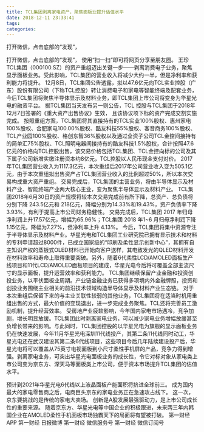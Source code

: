 ```yaml
---
title: TCL集团剥离家电资产，聚焦面板业提升估值水平
date: 2018-12-11 23:33:41
tags: 
categories: 
---
```

打开微信，点击底部的“发现”，
<!-- more -->
打开微信，点击底部的“发现”，
使用“扫一扫”即可将网页分享至朋友圈。
王珍
TCL集团（000100.SZ）的资产重组迈出关键一步——剥离消费电子业务，聚焦显示面板业务。受此影响，TCL集团的营业收入将减少大约一半，但是净利率和获利能力将提升。
12月8日，TCL集团公告透露，拟以47.6亿元向TCL实业控股（广东）股份有限公司（下称TCL控股）转让消费电子和家电等智能终端及配套业务，今后TCL集团将聚焦半导体显示及材料业务，即TCL集团上市公司将变身为华星光电的融资平台。
据TCL集团当天发布另一则公告，TCL 控股与TCL集团于2018年 12月7日签署的《重大资产出售协议》生效， 且该协议项下标的资产完成交割实施完成。
按照重组方案，TCL集团将其直接持有的TCL实业100%股权、惠州家电100%股权、合肥家电100.00%股权、酷友科技55%股权、客音商务100%股权、TCL产业园100%股权、格创东智36%股权以及通过全资子公司TCL金控间接持有的简单汇75%股权、TCL照明电器间接持有的酷友科技1.5%股权，合计按照47.6亿元的价格向TCL控股出售，该交易价格包括TCL集团、TCL金控向标的公司及其下属子公司新增实缴注册资本约8亿元，TCL控股以人民币现金支付对价。
2017年TCL集团营业收入为1117.3亿元，本次重组后2017年公司营业收入变为505.1亿元，由于本次重组拟出售资产占TCL集团营业收入的比例超过50%，所以本次交易构成重大资产重组。
交易完成后，TCL集团的主营业务，将由半导体显示及材料产业、智能终端产业两大核心主业，变为聚焦半导体显示及材料产业。
TCL集团2018年6月30日的资产规模将较本次交易完成前有所下降，总资产、总负债将分别下降 243.5亿元和 218亿元，降幅分别为14.33%和19.43%，资产负债率下降 3.93%，有利于提高上市公司财务稳健性。 交易完成后，TCL集团 2017 年归母净利润上升17.57亿元，增幅为65.96%；TCL集团 2018 年1~6 月归母净利润下降 1.15亿元，降幅为7.27%，但净利率上升 4.13%。
今后，TCL集团将集中资源专注于半导体显示及材料产业。华星光电和TCL集团工业研究院已拥有显示技术和材料的专利申请超过8000件，已成立国家级的“印刷及柔性显示创新中心”，其拥有自主知识产权的蒸镀式OLED材料已开始向客户送样，其电致发光的QLED材料开发在材料效率和寿命上取得重要突破。另外，随着6代柔性LCD/AMOLED面板生产线项目和11代LCD/AMOLED面板项目的建成，华星光电今后将可覆盖全部主流尺寸的显示面板，提升运营效率和获利能力。
TCL集团继续保留产业金融和投资创投业务，以平伏面板业周期。产业链金融业务已获得多项境内外金融牌照，投资和创投业务围绕主业相关的前沿技术领域构造半导体显示及材料产业生态链。
对于本次重组后保留下来的与主业关联性较弱的其他业务，TCL集团将在适当时机用重组出售的方式，最大价值的变现退出，进一步完成业务聚焦。TCL还将完善员工激励机制，提升经营效率。
受房地产业疲软影响，今年国内家电市场遇冷，竞争加剧，增长明显放缓。TCL集团此时剥离家电业务，可以减少家电业务增幅放缓甚至负增长带来的影响。与此同时，TCL集团控股的以华星光电为旗舰的显示面板业务仍在快速发展，今年11月华星光电深圳11代线投产，其第二条11代线同时动工，华星光电还在武汉建设其第二条6代线项目，这些项目今后几年陆续建设投产后，华星光电将可以覆盖从75英寸电视面板到小尺寸柔性手机屏的产品，竞争力得到增强。剥离家电业务，可突出华星光电面板业务的成长性，令它对标对象从家电类上市公司变为京东方、深天马等面板类上市公司，便于资本市场提升TCL集团的估值水平。
 
 
预计到2021年华星光电6代线以上液晶面板产能面积将挤进全球前三。
成为国内最大的家电零售商之后，电商巨头京东的家电业务正在急速攻占线下。这一次，京东要挑战的是传统的家电大卖场。
创新是A股发展最强驱动力，是上市公司成长性的重要来源。
随着京东方、华星光电等中国企业的积极跟进，未来两三年内韩国企业在AMOLED柔性手机面板市场独霸天下的局面将有望被打破。
第一财经
APP
第一财经
日报微博
第一财经
微信服务号
第一财经
微信订阅号
